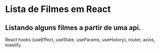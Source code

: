 # Lista de Filmes em React

## Listando alguns filmes a partir de uma api.

React hooks (useEffect, useState, useParams, useHistory), router, axios, toastify.
